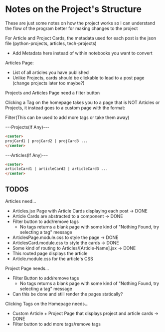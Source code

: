 # Notes on the Project's Structure

These are just some notes on how the project works so I can understand the flow of the program better for making changes to the project

For Article and Project Cards, the metadata used for each post is the json file (python-projects, articles, tech-projects)

- Add Metadata here instead of within notebooks you want to convert

Articles Page:

- List of all articles you have published
- Unlike Projects, cards should be clickable to lead to a post page (change projects later too maybe?)

Projects and Articles Page need a filter button

Clicking a Tag on the homepage takes you to a page that is NOT Articles or Projects, it instead goes to a custom page with the format:

Filter(This can be used to add more tags or take them away)

---Projects(If Any)---

```html
<center>
projCard1 | projCard2 | projCard3 ...
</center>
```

---Articles(If Any)---

```html
<center>
articleCard1 | articleCard2 | articleCard3 ...
</center>
```

## TODOS

Articles need...

- Articles.jsx Page with Article Cards displaying each post -> DONE
- Article Cards are abstracted to a component -> DONE
- Filter button to add/remove tags
  - No tags returns a blank page with some kind of "Nothing Found, try selecting a tag" message
- ArticlesPage.module.css to style the page -> DONE
- ArticlesCard.module.css to style the cards -> DONE
- Some kind of routing to Articles/[Article-Name].jsx -> DONE
- This routed page displays the article
- Article.module.css for the article's CSS

Project Page needs...

- Filter Button to add/remove tags
  - No tags returns a blank page with some kind of "Nothing Found, try selecting a tag" message
- Can this be done and still render the pages statically?

Clicking Tags on the Homepage needs...

- Custom Article + Project Page that displays project and article cards -> DONE
- Filter button to add more tags/remove tags
